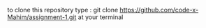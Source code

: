 to clone this repository type : git clone https://github.com/code-x-Mahim/assignment-1.git at your terminal